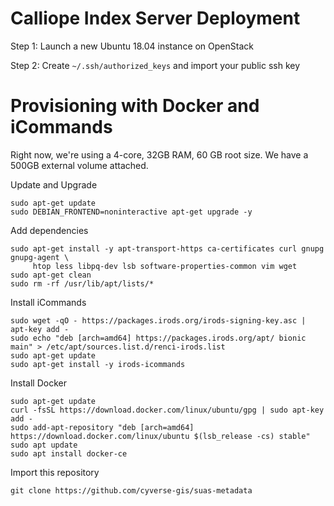 # Calliope Index Server Deployment

Step 1: Launch a new Ubuntu 18.04 instance on OpenStack

Step 2: Create `~/.ssh/authorized_keys` and import your public ssh key

# Provisioning with Docker and iCommands

Right now, we're using a 4-core, 32GB RAM, 60 GB root size. We have a 500GB external volume attached. 

Update and Upgrade
```
sudo apt-get update
sudo DEBIAN_FRONTEND=noninteractive apt-get upgrade -y 
```

Add dependencies
```
sudo apt-get install -y apt-transport-https ca-certificates curl gnupg gnupg-agent \
     htop less libpq-dev lsb software-properties-common vim wget
sudo apt-get clean
sudo rm -rf /usr/lib/apt/lists/*
```

Install iCommands 
```
sudo wget -qO - https://packages.irods.org/irods-signing-key.asc | apt-key add - 
sudo echo "deb [arch=amd64] https://packages.irods.org/apt/ bionic main" > /etc/apt/sources.list.d/renci-irods.list
sudo apt-get update 
sudo apt-get install -y irods-icommands
```

Install Docker
```
sudo apt-get update
curl -fsSL https://download.docker.com/linux/ubuntu/gpg | sudo apt-key add -
sudo add-apt-repository "deb [arch=amd64] https://download.docker.com/linux/ubuntu $(lsb_release -cs) stable"
sudo apt update 
sudo apt install docker-ce
```

Import this repository

```
git clone https://github.com/cyverse-gis/suas-metadata
```
